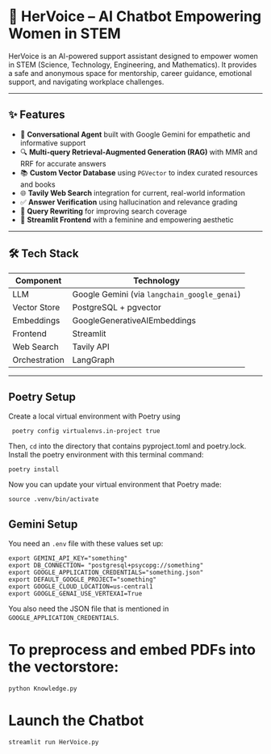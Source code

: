 # 💜 HerVoice – AI Chatbot Empowering Women in STEM

HerVoice is an AI-powered support assistant designed to empower women in STEM (Science, Technology, Engineering, and Mathematics). It provides a safe and anonymous space for mentorship, career guidance, emotional support, and navigating workplace challenges.

---
## ✨ Features

- 🤖 **Conversational Agent** built with Google Gemini for empathetic and informative support  
- 🔍 **Multi-query Retrieval-Augmented Generation (RAG)** with MMR and RRF for accurate answers  
- 📚 **Custom Vector Database** using `PGVector` to index curated resources and books  
- 🌐 **Tavily Web Search** integration for current, real-world information  
- ✅ **Answer Verification** using hallucination and relevance grading  
- 🧠 **Query Rewriting** for improving search coverage  
- 🎨 **Streamlit Frontend** with a feminine and empowering aesthetic  

---

## 🛠️ Tech Stack

| Component    | Technology                              |
|--------------|------------------------------------------|
| LLM          | Google Gemini (via `langchain_google_genai`) |
| Vector Store | PostgreSQL + pgvector                    |
| Embeddings   | GoogleGenerativeAIEmbeddings             |
| Frontend     | Streamlit                                |
| Web Search   | Tavily API                               |
| Orchestration| LangGraph                                |

---

## Poetry Setup

Create a local virtual environment with Poetry using
```
 poetry config virtualenvs.in-project true
```
Then, `cd` into the directory that contains pyproject.toml and poetry.lock. Install the poetry environment with this terminal command:
```
poetry install
```
Now you can update your virtual environment that Poetry made:
```
source .venv/bin/activate
```

## Gemini Setup
You need an `.env` file with these values set up:
```
export GEMINI_API_KEY="something"
export DB_CONNECTION= "postgresql+psycopg://something"
export GOOGLE_APPLICATION_CREDENTIALS="something.json"
export DEFAULT_GOOGLE_PROJECT="something"
export GOOGLE_CLOUD_LOCATION=us-central1
export GOOGLE_GENAI_USE_VERTEXAI=True

```

You also need the JSON file that is mentioned in `GOOGLE_APPLICATION_CREDENTIALS`.

# To preprocess and embed PDFs into the vectorstore:

```python Knowledge.py```

# Launch the Chatbot

```streamlit run HerVoice.py```